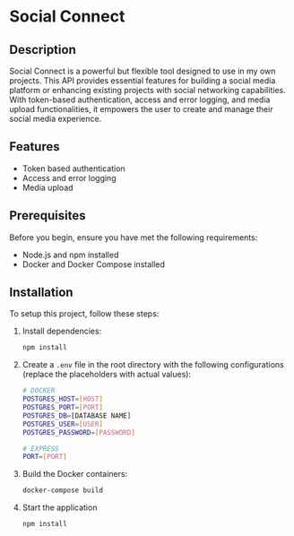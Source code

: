 # Social Connect

## Description

Social Connect is a powerful but flexible tool designed to use in my own projects. This API provides essential features for building a social media platform or enhancing existing projects with social networking capabilities. With token-based authentication, access and error logging, and media upload functionalities, it empowers the user to create and manage their social media experience.

## Features

- Token based authentication
- Access and error logging
- Media upload

## Prerequisites

Before you begin, ensure you have met the following requirements:

- Node.js and npm installed
- Docker and Docker Compose installed

## Installation

To setup this project, follow these steps:

1. Install dependencies:

   ```bash
   npm install
   ```

1. Create a `.env` file in the root directory with the following configurations (replace the placeholders with actual values):

   ```bash
   # DOCKER
   POSTGRES_HOST=[HOST]
   POSTGRES_PORT=[PORT]
   POSTGRES_DB=[DATABASE NAME]
   POSTGRES_USER=[USER]
   POSTGRES_PASSWORD=[PASSWORD]
   
   # EXPRESS
   PORT=[PORT]
   ```

1. Build the Docker containers:

   ```bash
   docker-compose build
   ```

1. Start the application

   ```bash
   npm install
   ```
